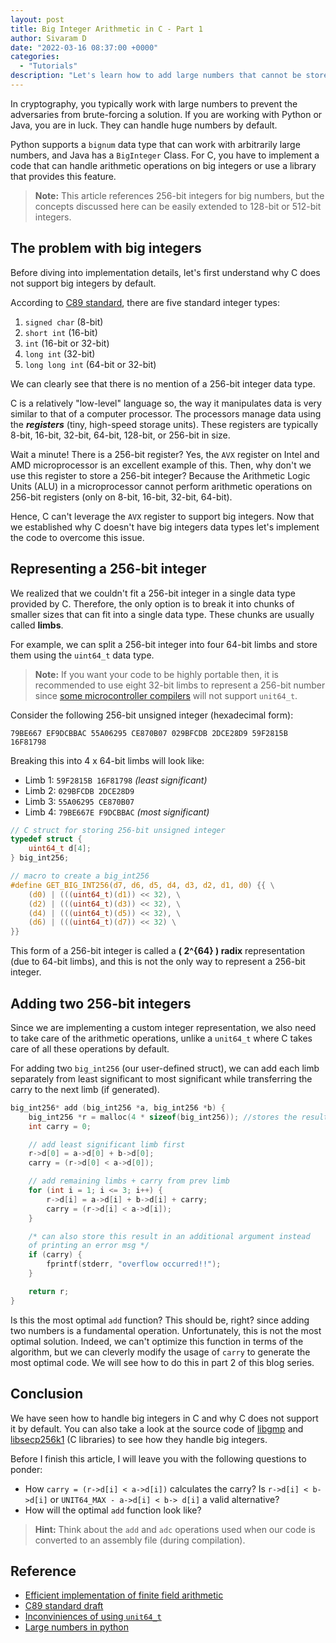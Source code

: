 ```yaml
---
layout: post
title: Big Integer Arithmetic in C - Part 1
author: Sivaram D
date: "2022-03-16 08:37:00 +0000"
categories:
  - "Tutorials"
description: "Let's learn how to add large numbers that cannot be stored in a standard integer type provided by the C language."
---
```


In cryptography, you typically work with large numbers to prevent the adversaries from brute-forcing a solution. If you are working with Python or Java, you are in luck. They can handle huge numbers by default.

Python supports a `bignum` data type that can work with arbitrarily large numbers, and Java has a `BigInteger` Class. For C, you have to implement a code that can handle arithmetic operations on big integers or use a library that provides this feature.

> **Note:** This article references 256-bit integers for big numbers, but the concepts discussed here can be easily extended to 128-bit or 512-bit integers.

## The problem with big integers

Before diving into implementation details, let's first understand why C does not support big integers by default.

According to [C89 standard](http://port70.net/~nsz/c/c89/c89-draft.html?ref=blog.summerofbitcoin.org#3.1.2.5), there are five standard integer types:

1. `signed char` (8-bit)
2. `short int` (16-bit)
3. `int` (16-bit or 32-bit)
4. `long int` (32-bit)
5. `long long int` (64-bit or 32-bit)

We can clearly see that there is no mention of a 256-bit integer data type.

C is a relatively "low-level" language so, the way it manipulates data is very similar to that of a computer processor. The processors manage data using the ***registers*** (tiny, high-speed storage units). These registers are typically 8-bit, 16-bit, 32-bit, 64-bit, 128-bit, or 256-bit in size.

Wait a minute! There is a 256-bit register? Yes, the `AVX` register on Intel and AMD microprocessor is an excellent example of this. Then, why don't we use this register to store a 256-bit integer? Because the Arithmetic Logic Units (ALU) in a microprocessor cannot perform arithmetic operations on 256-bit registers (only on 8-bit, 16-bit, 32-bit, 64-bit).

Hence, C can't leverage the `AVX` register to support big integers. Now that we established why C doesn't have big integers data types let's implement the code to overcome this issue.

## Representing a 256-bit integer

We realized that we couldn't fit a 256-bit integer in a single data type provided by C. Therefore, the only option is to break it into chunks of smaller sizes that can fit into a single data type. These chunks are usually called **limbs**.

For example, we can split a 256-bit integer into four 64-bit limbs and store them using the `uint64_t` data type.

> **Note:** If you want your code to be highly portable then, it is recommended to use eight 32-bit limbs to represent a 256-bit number since [some microcontroller compilers](https://www.microchip.com/forums/m908450.aspx?ref=blog.summerofbitcoin.org) will not support `unit64_t`.

Consider the following 256-bit unsigned integer (hexadecimal form):

`79BE667 EF9DCBBAC 55A06295 CE870B07 029BFCDB 2DCE28D9 59F2815B 16F81798`

Breaking this into 4 x 64-bit limbs will look like:

* Limb 1: `59F2815B 16F81798` *(least significant)*
* Limb 2: `029BFCDB 2DCE28D9`
* Limb 3: `55A06295 CE870B07`
* Limb 4: `79BE667E F9DCBBAC` *(most significant)*

```c
// C struct for storing 256-bit unsigned integer
typedef struct {
    uint64_t d[4];
} big_int256;

// macro to create a big_int256
#define GET_BIG_INT256(d7, d6, d5, d4, d3, d2, d1, d0) {{ \
    (d0) | (((uint64_t)(d1)) << 32), \
    (d2) | (((uint64_t)(d3)) << 32), \
    (d4) | (((uint64_t)(d5)) << 32), \
    (d6) | (((uint64_t)(d7)) << 32) \
}}
```

This form of a 256-bit integer is called a **\( 2^{64} \) radix** representation (due to 64-bit limbs), and this is not the only way to represent a 256-bit integer.

## Adding two 256-bit integers

Since we are implementing a custom integer representation, we also need to take care of the arithmetic operations, unlike a `unit64_t` where C takes care of all these operations by default.

For adding two `big_int256` (our user-defined struct), we can add each limb separately from least significant to most significant while transferring the carry to the next limb (if generated).

```c
big_int256* add (big_int256 *a, big_int256 *b) {
    big_int256 *r = malloc(4 * sizeof(big_int256)); //stores the result
    int carry = 0;

    // add least significant limb first
    r->d[0] = a->d[0] + b->d[0];
    carry = (r->d[0] < a->d[0]);

    // add remaining limbs + carry from prev limb
    for (int i = 1; i <= 3; i++) {
        r->d[i] = a->d[i] + b->d[i] + carry;
        carry = (r->d[i] < a->d[i]);
    }

    /* can also store this result in an additional argument instead 
    of printing an error msg */
    if (carry) {
        fprintf(stderr, "overflow occurred!!");
    }

    return r;
}
```

Is this the most optimal `add` function? This should be, right? since adding two numbers is a fundamental operation. Unfortunately, this is not the most optimal solution. Indeed, we can't optimize this function in terms of the algorithm, but we can cleverly modify the usage of `carry` to generate the most optimal code. We will see how to do this in part 2 of this blog series.

## Conclusion

We have seen how to handle big integers in C and why C does not support it by default. You can also take a look at the source code of [libgmp](https://gmplib.org/?ref=blog.summerofbitcoin.org) and [libsecp256k1](https://github.com/bitcoin-core/secp256k1?ref=blog.summerofbitcoin.org) (C libraries) to see how they handle big integers.

Before I finish this article, I will leave you with the following questions to ponder:

* How `carry = (r->d[i] < a->d[i])` calculates the carry? Is `r->d[i] < b->d[i]` or `UNIT64_MAX - a->d[i] < b-> d[i]` a valid alternative?
* How will the optimal `add` function look like?

> **Hint:** Think about the `add` and `adc` operations used when our code is converted to an assembly file (during compilation).

## Reference

* [Efficient implementation of finite field arithmetic](https://cryptojedi.org/peter/data/pairing-20131122.pdf?ref=blog.summerofbitcoin.org)
* [C89 standard draft](http://port70.net/~nsz/c/c89/c89-draft.html?ref=blog.summerofbitcoin.org)
* [Inconviniences of using `unit64_t`](https://stackoverflow.com/questions/64702944/inconveniences-of-using-uint64-t?ref=blog.summerofbitcoin.org)
* [Large numbers in python](https://stackoverflow.com/questions/538551/handling-very-large-numbers-in-python?ref=blog.summerofbitcoin.org)
